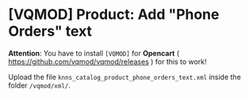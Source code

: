 # [VQMOD] Product: Add "Phone Orders" text

**Attention**: You have to install `[VQMOD]` for **Opencart** ( https://github.com/vqmod/vqmod/releases ) for this to work!

Upload the file `knns_catalog_product_phone_orders_text.xml` inside the folder `/vqmod/xml/`.
